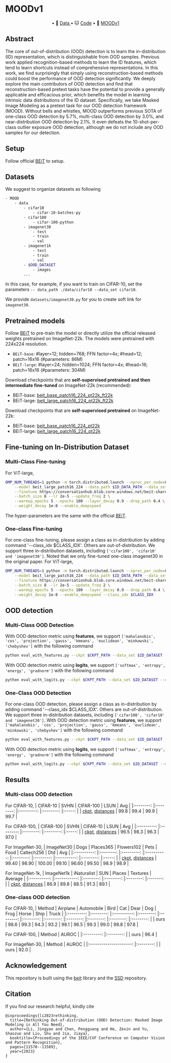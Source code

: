 # MOODv1

<p align="center">
• 🤗 <a href="https://huggingface.co/JingyaoLi/MOODv2" target="_blank">Data </a> 
• 🐱 <a href="https://github.com/dvlab-research/MOOD" target="_blank">Code</a> 
• 📃 <a href="https://arxiv.org/abs/2302.02615" target="_blank">MOODv1</a> <br>
</p>

## Abstract
The core of out-of-distribution (OOD) detection is to learn the in-distribution (ID) representation, which is distinguishable from OOD samples. Previous work applied recognition-based methods to learn the ID features, which tend to learn shortcuts instead of comprehensive representations. In this work, we find surprisingly that simply using reconstruction-based methods could boost the performance of OOD detection significantly. We deeply explore the main contributors of OOD detection and find that reconstruction-based pretext tasks have the potential to provide a generally applicable and efficacious prior, which benefits the model in learning intrinsic data distributions of the ID dataset. Specifically, we take Masked Image Modeling as a pretext task for our OOD detection framework (MOOD). Without bells and whistles, MOOD outperforms previous SOTA of one-class OOD detection by 5.7%, multi-class OOD detection by 3.0%, and near-distribution OOD detection by 2.1%. It even defeats the 10-shot-per-class outlier exposure OOD detection, although we do not include any OOD samples for our detection.

## Setup
Follow official [BEiT](https://github.com/microsoft/unilm/tree/master/beit) to setup.

## Datasets
We suggest to organize datasets as following
```bash
- MOOD
    - data
        - cifar10
            - cifar-10-batches-py
        - cifar100
            - cifar-100-python
        - imagenet30
            - test
            - train
            - val
        - imagenet1k
            - test
            - train
            - val
        - $OOD_DATASET
            - images
        ...
```
In this case, for example, if you want to train on CIFAR-10, set the parameters `-- data_path ./data/cifar10 --data_set cifar10`. 

We provide `datasets/imagenet30.py` for you to create soft link for `imagenet30`.

## Pretrained models

Follow [BEiT](https://github.com/microsoft/unilm/tree/master/beit) to pre-train the model or directly utilize the official released weights pretrained on ImageNet-22k. The models were pretrained with 224x224 resolution.
- `BEiT-base`: #layer=12; hidden=768; FFN factor=4x; #head=12; patch=16x16 (#parameters: 86M)
- `BEiT-large`: #layer=24; hidden=1024; FFN factor=4x; #head=16; patch=16x16 (#parameters: 304M)

Download checkpoints that are **self-supervised pretrained and then intermediate fine-tuned** on ImageNet-22k (recommended):
- BEiT-base: [beit_base_patch16_224_pt22k_ft22k](https://conversationhub.blob.core.windows.net/beit-share-public/beit/beit_base_patch16_224_pt22k_ft22k.pth)
- BEiT-large: [beit_large_patch16_224_pt22k_ft22k](https://conversationhub.blob.core.windows.net/beit-share-public/beit/beit_large_patch16_224_pt22k_ft22k.pth)

Download checkpoints that are **self-supervised pretrained** on ImageNet-22k:
- BEiT-base: [beit_base_patch16_224_pt22k](https://conversationhub.blob.core.windows.net/beit-share-public/beit/beit_base_patch16_224_pt22k.pth)
- BEiT-large: [beit_large_patch16_224_pt22k](https://conversationhub.blob.core.windows.net/beit-share-public/beit/beit_large_patch16_224_pt22k.pth)

## Fine-tuning on In-Distribution Dataset
### Multi-Class Fine-tuning
For ViT-large,
```bash
OMP_NUM_THREADS=1 python -m torch.distributed.launch --nproc_per_node=8 run_class_finetuning.py \
    --model beit_large_patch16_224 --data_path $ID_DATA_PATH --data_set $ID_DATASET \
    --finetune https://conversationhub.blob.core.windows.net/beit-share-public/beit/beit_large_patch16_224_pt22k.pth \
    --batch_size 8 --lr 2e-5 --update_freq 2 \
    --warmup_epochs 5 --epochs 100 --layer_decay 0.9 --drop_path 0.4 \
    --weight_decay 1e-8 --enable_deepspeed
```
The hyper-parameters are the same with the official [BEiT](https://github.com/microsoft/unilm/tree/master/beit).

### One-class Fine-tuning
For one-class fine-tuning, please assign a class as in-distribution by adding command '--class_idx $CLASS_IDX'. Others are out-of-distribution. We support three in-distribution datasets, including `['cifar100', 'cifar10' and 'imagenet30']`. Noted that we only fine-tuned one-class imagenet30 in the original paper.
For ViT-large,
```bash
OMP_NUM_THREADS=1 python -m torch.distributed.launch --nproc_per_node=8 run_class_finetuning.py \
    --model beit_large_patch16_224 --data_path $ID_DATA_PATH --data_set $ID_DATASET \
    --finetune https://conversationhub.blob.core.windows.net/beit-share-public/beit/beit_large_patch16_224_pt22k.pth \
    --batch_size 8 --lr 2e-5 --update_freq 2 \
    --warmup_epochs 5 --epochs 100 --layer_decay 0.9 --drop_path 0.4 \
    --weight_decay 1e-8 --enable_deepspeed --class_idx $CLASS_IDX
```

## OOD detection
### Multi-Class OOD Detection
With OOD detection metric using **features**, we support `['mahalanobis', 'cos', 'projection', 'gauss', 'kmeans', 'euclidean', 'minkowski', 'chebyshev']` with the following command
```bash
python eval_with_features.py --ckpt $CKPT_PATH --data_set $ID_DATASET --ood_dataset $OOD_DATASET --ood_data_path $OOD_DATA_PATH --metric $OOD_METRIC
```
With OOD detection metric using **logits**, we support `['softmax', 'entropy', 'energy', 'gradnorm']` with the following command
```bash
python eval_with_logits.py --ckpt $CKPT_PATH --data_set $ID_DATASET --ood_dataset $OOD_DATASET --ood_data_path $OOD_DATA_PATH --metric $OOD_METRIC
```

### One-Class OOD Detection
For one-class OOD detection, please assign a class as in-distribution by adding command '--class_idx $CLASS_IDX'. Others are out-of-distribution. We support three in-distribution datasets, including `['cifar100', 'cifar10' and 'imagenet30']`. 
With OOD detection metric using **features**, we support `['mahalanobis', 'cos', 'projection', 'gauss', 'kmeans', 'euclidean', 'minkowski', 'chebyshev']` with the following command
```bash
python eval_with_features.py --ckpt $CKPT_PATH --data_set $ID_DATASET --metric $OOD_METRIC --class_idx $CLASS_IDX
```
With OOD detection metric using **logits**, we support `['softmax', 'entropy', 'energy', 'gradnorm']` with the following command
```bash
python eval_with_logits.py --ckpt $CKPT_PATH --data_set $ID_DATASET --metric $OOD_METRIC --class_idx $CLASS_IDX
```

## Results
### Multi-class OOD detection
For CIFAR-10,
| CIFAR-10 	|   SVHN   	| CIFAR-100 	|   LSUN   	|  Avg  	| 
|:--------:	|:--------:	|:---------:	|:--------:	|:-----:	|
|    [ckpt](https://drive.google.com/file/d/1b_uWi2bty3tyspxEEM4jtyCh3WR9FpYm/view?usp=share_link), [distances](https://drive.google.com/drive/folders/1MeoEHArSeHc7D35-9vGEt782GKphU2PM?usp=share_link)  	|   99.8   	|    99.4   	|   99.9   	| 99.7  	|

For CIFAR-100,
| CIFAR-100 	|   SVHN   	| CIFAR-10 	|   LSUN   	|  Avg  	|
|:---------:	|:--------:	|:--------:	|:--------:	|:-----:	|
|    [ckpt](https://drive.google.com/file/d/1MCPUTnz5DjNmR8gyWGMAl7qW811cH13X/view?usp=share_link), [distances](https://drive.google.com/drive/folders/1CV4kpb3OKiCj9uN9fMj1reG59RPDcF_X?usp=share_link)   	|   96.5   	|   98.3   	|   96.3   	| 97.0  	|

For ImageNet-30,
| ImageNet30 	|   Dogs   	| Places365 	| Flowers102 	|   Pets   	|   Food   	| Caltech256 	|    Dtd   	|  Avg  	|
|:----------:	|:--------:	|:---------:	|:----------:	|:--------:	|:--------:	|:----------:	|:--------:	|:-----:	|
|     [ckpt](https://drive.google.com/file/d/1nTOimKRcNHlT_hKNfWJejDkYyDs4xd63/view?usp=share_link), [distances](https://drive.google.com/drive/folders/1CH3TjnohalbUIWgNcKzM3Swzy5BIo--f?usp=share_link)   	|  99.40   	|   98.90   	|   100.00   	|  99.10   	|  96.60   	|   99.50    	|   98.9   	| 98.9  	|

For ImageNet-1k,
| ImageNet1k 	| iNaturalist 	|    SUN   	|  Places  	| Textures 	| Average 	|
|:----------:	|:-----------:	|:--------:	|:--------:	|:--------:	|:-------:	|
|     [ckpt](https://conversationhub.blob.core.windows.net/beit-share-public/beit/beit_large_patch16_224_pt22k_ft1k.pth), [distances](https://drive.google.com/drive/folders/1-JT_81-a8mRMc_jikeuVKJYDbLCJz_mr?usp=share_link)   	|     86.9    	|   89.8   	|   88.5   	|   91.3   	|   89.1  	|

### One-class OOD detection
For CIFAR-10,
|   Method  	| Airplane 	| Automobile 	|   Bird   	|    Cat   	|   Dear   	|    Dog   	|   Frog   	|   Horse  	|   Ship   	|   Truck  	|
|:---------:	|:--------:	|:----------:	|:--------:	|:--------:	|:--------:	|:--------:	|:--------:	|:--------:	|:--------:	|:--------:	|
|    ours   	| 98.6 	|  99.3  	| 94.3 	| 93.2 	| 98.1 	| 96.5 	| 99.3 	| 99.0 	| 98.8 	| 97.8 	|

For CIFAR-100,
|   Method  	|   AUROC  	|
|:---------:	|:--------:	|
|    ours   	| 96.4 	|

For ImageNet-30,
|         Method        	|   AUROC  	|
|:---------------------:	|:--------:	|
|          ours         	| 92.0 	|

## Acknowledgement

This repository is built using the [beit](https://github.com/microsoft/unilm/tree/master/beit) library and the [SSD](https://github.com/inspire-group/SSD) repository.

## Citation
If you find our research helpful, kindly cite
```
@inproceedings{li2023rethinking,
  title={Rethinking Out-of-distribution (OOD) Detection: Masked Image Modeling is All You Need},
  author={Li, Jingyao and Chen, Pengguang and He, Zexin and Yu, Shaozuo and Liu, Shu and Jia, Jiaya},
  booktitle={Proceedings of the IEEE/CVF Conference on Computer Vision and Pattern Recognition},
  pages={11578--11589},
  year={2023}
}
```